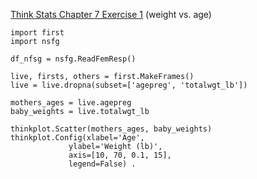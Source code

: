 [Think Stats Chapter 7 Exercise 1](http://greenteapress.com/thinkstats2/html/thinkstats2008.html#toc70) (weight vs. age)

>> 

    import first 
    import nsfg  

    df_nfsg = nsfg.ReadFemResp()  

    live, firsts, others = first.MakeFrames()  
    live = live.dropna(subset=['agepreg', 'totalwgt_lb'])  
    
    mothers_ages = live.agepreg  
    baby_weights = live.totalwgt_lb  
    
    thinkplot.Scatter(mothers_ages, baby_weights)  
    thinkplot.Config(xlabel='Age',  
                 ylabel='Weight (lb)',  
                 axis=[10, 70, 0.1, 15],  
                 legend=False) . 
                 
                 


